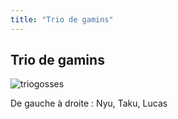 ```yaml
---
title: "Trio de gamins"
---
```


Trio de gamins
--------------

![triogosses](/images/stories/saga/gundamage/persos/triogosses.png)
  
De gauche à droite : Nyu, Taku, Lucas

